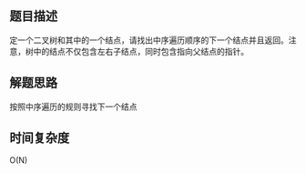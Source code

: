 ## 题目描述
定一个二叉树和其中的一个结点，请找出中序遍历顺序的下一个结点并且返回。注意，树中的结点不仅包含左右子结点，同时包含指向父结点的指针。

## 解题思路
按照中序遍历的规则寻找下一个结点

## 时间复杂度
O(N)
